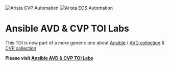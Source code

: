 ![Arista CVP Automation](https://img.shields.io/badge/Arista-CVP%20Automation-blue) ![Arista EOS Automation](https://img.shields.io/badge/Arista-EOS%20Automation-blue)

# Ansible AVD & CVP TOI Labs

This TOI is now part of a more generic one about [Ansible](ansible.com/) / [AVD collection](https://github.com/aristanetworks/ansible-avd) & [CVP collection](https://github.com/aristanetworks/ansible-cvp)

__Please visit [Ansible AVD & CVP TOI Labs](https://github.com/arista-netdevops-community/ansible-cvp-avd-toi)__
